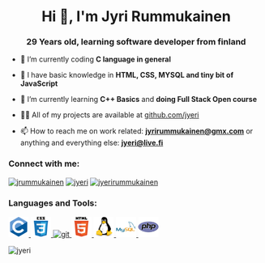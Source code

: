 <h1 align="center">Hi 👋, I'm Jyri Rummukainen</h1>
<h3 align="center">29 Years old, learning software developer from finland</h3>

- :deciduous_tree: I’m currently coding **C language in general**

- :mount_fuji: I have basic knowledge in **HTML, CSS, MYSQL and tiny bit of JavaScript**

- 🌱 I’m currently learning **C++ Basics** and **doing Full Stack Open course**

- 👨‍💻 All of my projects are available at [github.com/jyeri](github.com/jyeri)

- 📫 How to reach me on work related: **jyrirummukainen@gmx.com** or anything and everything else: **jyeri@live.fi**

<h3 align="left">Connect with me:</h3>
<p align="left">
<a href="https://linkedin.com/in/jrummukainen" target="blank"><img align="center" src="https://raw.githubusercontent.com/rahuldkjain/github-profile-readme-generator/master/src/images/icons/Social/linked-in-alt.svg" alt="jrummukainen" height="30" width="40" /></a>
<a href="https://fb.com/jyeri" target="blank"><img align="center" src="https://raw.githubusercontent.com/rahuldkjain/github-profile-readme-generator/master/src/images/icons/Social/facebook.svg" alt="jyeri" height="30" width="40" /></a>
<a href="https://instagram.com/jyerirummukainen" target="blank"><img align="center" src="https://raw.githubusercontent.com/rahuldkjain/github-profile-readme-generator/master/src/images/icons/Social/instagram.svg" alt="jyerirummukainen" height="30" width="40" /></a>
</p>

<h3 align="left">Languages and Tools:</h3>
<p align="left"> <a href="https://www.cprogramming.com/" target="_blank" rel="noreferrer"> <img src="https://raw.githubusercontent.com/devicons/devicon/master/icons/c/c-original.svg" alt="c" width="40" height="40"/> </a> <a href="https://www.w3schools.com/css/" target="_blank" rel="noreferrer"> <img src="https://raw.githubusercontent.com/devicons/devicon/master/icons/css3/css3-original-wordmark.svg" alt="css3" width="40" height="40"/> </a> <a href="https://git-scm.com/" target="_blank" rel="noreferrer"> <img src="https://www.vectorlogo.zone/logos/git-scm/git-scm-icon.svg" alt="git" width="40" height="40"/> </a> <a href="https://www.w3.org/html/" target="_blank" rel="noreferrer"> <img src="https://raw.githubusercontent.com/devicons/devicon/master/icons/html5/html5-original-wordmark.svg" alt="html5" width="40" height="40"/> </a> <a href="https://www.linux.org/" target="_blank" rel="noreferrer"> <img src="https://raw.githubusercontent.com/devicons/devicon/master/icons/linux/linux-original.svg" alt="linux" width="40" height="40"/> </a> <a href="https://www.mysql.com/" target="_blank" rel="noreferrer"> <img src="https://raw.githubusercontent.com/devicons/devicon/master/icons/mysql/mysql-original-wordmark.svg" alt="mysql" width="40" height="40"/> </a> <a href="https://www.php.net" target="_blank" rel="noreferrer"> <img src="https://raw.githubusercontent.com/devicons/devicon/master/icons/php/php-original.svg" alt="php" width="40" height="40"/> </a> </p>

<p><img align="center" src="https://github-readme-stats.vercel.app/api/top-langs?username=jyeri&show_icons=true&locale=en&layout=compact" alt="jyeri" /></p>

